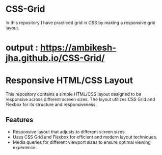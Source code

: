 # CSS-Grid
In this repository I have practiced grid in CSS by making a responsive grid layout.

# output :  https://ambikesh-jha.github.io/CSS-Grid/

# Responsive HTML/CSS Layout

This repository contains a simple HTML/CSS layout designed to be responsive across different screen sizes. The layout utilizes CSS Grid and Flexbox for its structure and responsiveness.

## Features

- Responsive layout that adjusts to different screen sizes.
- Uses CSS Grid and Flexbox for efficient and modern layout techniques.
- Media queries for different viewport sizes to ensure optimal viewing experience.

